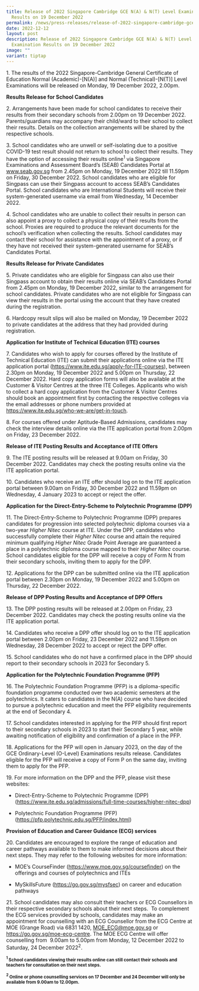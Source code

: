 ```yaml
---
title: Release of 2022 Singapore Cambridge GCE N(A) & N(T) Level Examination
  Results on 19 December 2022
permalink: /news/press-releases/release-of-2022-singapore-cambridge-gce-na-nt-level-examination-results/
date: 2022-12-12
layout: post
description: Release of 2022 Singapore Cambridge GCE N(A) & N(T) Level
  Examination Results on 19 December 2022
image: ""
variant: tiptap
---
```

<p>1. The results of the 2022 Singapore-Cambridge General Certificate of
Education Normal (Academic)-[N(A)] and Normal (Technical)-[N(T)] Level
Examinations will be released on Monday, 19 December 2022, 2.00pm.</p>
<p><strong>Results Release for School Candidates</strong>
</p>
<p>2. Arrangements have been made for school candidates to receive their
results from their secondary schools from 2.00pm on 19 December 2022. Parents/guardians
may accompany their child/ward to their school to collect their results.
Details on the collection arrangements will be shared by the respective
schools.</p>
<p>3. School candidates who are unwell or self-isolating due to a positive
COVID-19 test result should not return to school to collect their results.
They have the option of accessing their results online<sup>1</sup> via Singapore
Examinations and Assessment Board’s (SEAB) Candidates Portal at <a href="http://www.seab.gov.sg/" rel="noopener noreferrer nofollow" target="_blank"><u>www.seab.gov.sg</u></a> from
2.45pm on Monday, 19 December 2022 till 11.59pm on Friday, 30 December
2022. School candidates who are eligible for Singpass can use their Singpass
account to access SEAB’s Candidates Portal. School candidates who are International
Students will receive their system-generated username via email from Wednesday,
14 December 2022.</p>
<p>4. School candidates who are unable to collect their results in person
can also appoint a proxy to collect a physical copy of their results from
the school. Proxies are required to produce the relevant documents for
the school’s verification when collecting the results. School candidates
may contact their school for assistance with the appointment of a proxy,
or if they have not received their system-generated username for SEAB’s
Candidates Portal.</p>
<p><strong>Results Release for Private Candidates</strong>
</p>
<p>5. Private candidates who are eligible for Singpass can also use their
Singpass account to obtain their results online via SEAB’s Candidates Portal
from 2.45pm on Monday, 19 December 2022, similar to the arrangement for
school candidates. Private candidates who are not eligible for Singpass
can view their results in the portal using the account that they have created
during the registration.</p>
<p>6. Hardcopy result slips will also be mailed on Monday, 19 December 2022
to private candidates at the address that they had provided during registration.</p>
<p><strong>Application for Institute of Technical Education (ITE) courses</strong>
</p>
<p>7.&nbsp;Candidates who wish to apply for courses offered by the Institute
of Technical Education (ITE) can submit their applications online via the
ITE application portal (<a href="https://www.ite.edu.sg/apply-for-ITE-courses" rel="noopener noreferrer nofollow" target="_blank"><u>https://www.ite.edu.sg/apply-for-ITE-courses</u></a>),
between 2.30pm on Monday, 19 December 2022 and 5.00pm on Thursday, 22 December
2022. Hard copy application forms will also be available at the Customer
&amp; Visitor Centres at the three ITE Colleges. Applicants who wish to
collect a hard copy application from the Customer &amp; Visitor Centres
should book an appointment first by contacting the respective colleges
via the email addresses or phone numbers provided at <a href="https://www.ite.edu.sg/who-we-are/get-in-touch" rel="noopener noreferrer nofollow" target="_blank"><u>https://www.ite.edu.sg/who-we-are/get-in-touch</u></a>.</p>
<p>8. For courses offered under Aptitude-Based Admissions, candidates may
check the interview details online via the ITE application portal from
2.00pm on Friday, 23 December 2022.</p>
<p><strong>Release of ITE Posting Results and Acceptance of ITE Offers</strong>
</p>
<p>9.&nbsp;The ITE posting results will be released at 9.00am on Friday,
30 December 2022. Candidates may check the posting results online via the
ITE application portal.</p>
<p>10. Candidates who receive an ITE offer should log on to the ITE application
portal between 9.00am on Friday, 30 December 2022 and 11.59pm on Wednesday,
4 January 2023 to accept or reject the offer.</p>
<p><strong>Application for the Direct-Entry-Scheme to Polytechnic Programme (DPP)</strong>
</p>
<p>11.&nbsp;The Direct-Entry-Scheme to Polytechnic Programme (DPP) prepares
candidates for progression into selected polytechnic diploma courses via
a two-year <em>Higher Nitec </em>course at ITE. Under the DPP, candidates
who successfully complete their <em>Higher Nitec </em>course and attain
the required minimum qualifying <em>Higher Nitec </em>Grade Point Average
are guaranteed a place in a polytechnic diploma course mapped to their <em>Higher Nitec </em>course.
School candidates eligible for the DPP will receive a copy of Form N from
their secondary schools, inviting them to apply for the DPP.</p>
<p>12. Applications for the DPP can be submitted online via the ITE application
portal between 2.30pm on Monday, 19 December 2022 and 5.00pm on Thursday,
22 December 2022.&nbsp;</p>
<p><strong>Release of DPP Posting Results and Acceptance of DPP Offers</strong>
</p>
<p>13.&nbsp;The DPP posting results will be released at 2.00pm on Friday,
23 December 2022. Candidates may check the posting results online via the
ITE application portal.</p>
<p>14. Candidates who receive a DPP offer should log on to the ITE application
portal between 2.00pm on Friday, 23 December 2022 and 11.59pm on Wednesday,
28 December 2022 to accept or reject the DPP offer.</p>
<p>15. School candidates who do not have a confirmed place in the DPP should
report to their secondary schools in 2023 for Secondary 5.</p>
<p><strong>Application for the Polytechnic Foundation Programme (PFP)</strong>
</p>
<p>16.&nbsp;The Polytechnic Foundation Programme (PFP) is a diploma-specific
foundation programme conducted over two academic semesters at the polytechnics.
It caters to candidates in the N(A) course who have decided to pursue a
polytechnic education and meet the PFP eligibility requirements at the
end of Secondary 4.</p>
<p>17. School candidates interested in applying for the PFP should first
report to their secondary schools in 2023 to start their Secondary&nbsp;5
year, while awaiting notification of eligibility and confirmation of a
place in the PFP.</p>
<p>18. Applications for the PFP will open in January 2023, on the day of
the GCE Ordinary-Level (O-Level) Examinations results release. Candidates
eligible for the PFP will receive a copy of Form P on the same day, inviting
them to apply for the PFP.</p>
<p>19. For more information on the DPP and the PFP, please visit these websites:</p>
<ul data-tight="true" class="tight">
<li>
<p>Direct-Entry-Scheme to Polytechnic Programme (DPP) (<a href="http://www.ite.edu.sg/admissions/full-time-courses/higher-nitec-dpp" rel="noopener noreferrer nofollow" target="_blank"><u>https://www.ite.edu.sg/admissions/full-time-courses/higher-nitec-dpp</u></a>)</p>
</li>
<li>
<p>Polytechnic Foundation Programme (PFP) (<a href="https://pfp.polytechnic.edu.sg/PFP/index.html" rel="noopener noreferrer nofollow" target="_blank"><u>https://pfp.polytechnic.edu.sg/PFP/index.html</u></a>)</p>
</li>
</ul>
<p><strong>Provision of Education and Career Guidance (ECG) services</strong>
</p>
<p>20. Candidates are encouraged to explore the range of education and career
pathways available to them to make informed decisions about their next
steps. They may refer to the following websites for more information:</p>
<ul data-tight="true" class="tight">
<li>
<p>MOE’s CourseFinder (<a href="https://www.moe.gov.sg/coursefinder" rel="noopener noreferrer nofollow" target="_blank"><u>https://www.moe.gov.sg/coursefinder</u></a>)
on the offerings and courses of polytechnics and ITEs</p>
</li>
<li>
<p>MySkillsFuture (<a href="https://go.gov.sg/mysfsec" rel="noopener noreferrer nofollow" target="_blank"><u>https://go.gov.sg/mysfsec</u></a>)
on career and education pathways</p>
</li>
</ul>
<p>21. School candidates may also consult their teachers or ECG Counsellors
in their respective secondary schools about their next steps.&nbsp; To
complement the ECG services provided by schools, candidates may make an
appointment for counselling with an ECG Counsellor from the ECG Centre
at MOE (Grange Road) via 6831 1420, <a href="MOE_ECG@moe.gov.sg" rel="noopener noreferrer nofollow" target="_blank"><u>MOE_ECG@moe.gov.sg</u></a> or <a href="https://go.gov.sg/moe-ecg-centre" rel="noopener noreferrer nofollow" target="_blank"><u>https://go.gov.sg/moe-ecg-centre</u></a>.
The MOE ECG Centre will offer counselling from&nbsp; 9.00am to 5.00pm from
Monday, 12 December 2022 to Saturday, 24 December 2022<sup>2</sup>.</p>
<p><strong><sup><sub>1 </sub></sup><sub>School candidates viewing their results online can still contact their schools and teachers for consultation on their next steps.</sub></strong>
</p>
<p><strong><sup><sub>2 </sub></sup><sub>Online or phone counselling services on 17 December and 24 December will only be available from 9.00am to 12.00pm.</sub></strong>
</p>
<p></p>